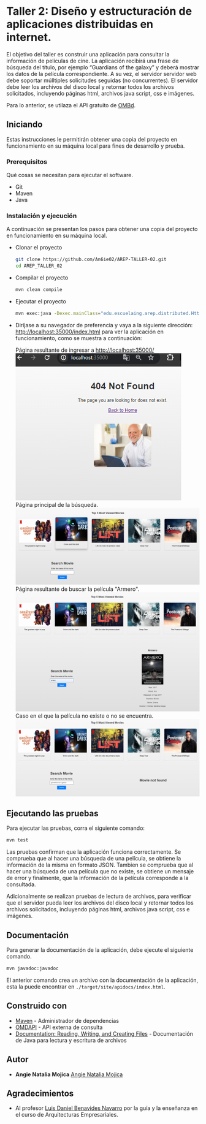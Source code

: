 # Taller 2: Diseño y estructuración de aplicaciones distribuidas en internet.

El objetivo del taller es construir una aplicación para consultar la información de películas de cine. La aplicación recibirá una frase de búsqueda del título, por ejemplo “Guardians of the galaxy” y deberá mostrar los datos de la película correspondiente. A su vez, el servidor servidor web debe soportar múlltiples solicitudes seguidas (no concurrentes). El servidor debe leer los archivos del disco local y retornar todos los archivos solicitados, incluyendo páginas html, archivos java script, css e imágenes.

Para lo anterior, se utilaza el API gratuito de [OMBd](https://www.omdbapi.com/).

## Iniciando

Estas instrucciones le permitirán obtener una copia del proyecto en funcionamiento en su máquina local para fines de desarrollo y prueba.

### Prerequisitos

Qué cosas se necesitan para ejecutar el software.

* Git
* Maven
* Java

### Instalación	y ejecución

A continuación se presentan los pasos para obtener una copia del proyecto en funcionamiento en su máquina local.

* Clonar el proyecto
    ```bash
    git clone https://github.com/An6ie02/AREP-TALLER-02.git
    cd AREP_TALLER_02
    ```
* Compilar el proyecto
    ```bash
    mvn clean compile
    ```
* Ejecutar el proyecto
    ```bash
    mvn exec:java -Dexec.mainClass="edu.escuelaing.arep.distributed.HttpServer"
    ```
* Diríjase a su navegador de preferencia y vaya a la siguiente dirección: [http://localhost:35000/index.html](http://localhost:35000//index.html) para ver la aplicación en funcionamiento, como se muestra a continuación:

    Página resultante de ingresar a [http://localhost:35000/](http://localhost:35000/)\
    ![NotFound](./img/notFound.png) \
    Página principal de la búsqueda.\
    ![index](./img/index.png)\
    Página resultante de buscar la película "Armero".\
    ![Armero](./img/armero.png)\
    Caso en el que la película no existe o no se encuentra.\
    ![MovieNotInformation](./img/notExits.png)

## Ejecutando las pruebas

Para ejecutar las pruebas, corra el siguiente comando:

```bash
mvn test
```
Las pruebas confirman que la aplicación funciona correctamente. Se comprueba que al hacer una búsqueda de una película, se obtiene la información de la misma en formato JSON. Tambien se comprueba que al hacer una búsqueda de una película que no existe, se obtiene un mensaje de error y finalmente, que la información de la película corresponde a la consultada.

Adicionalmente se realizan pruebas de lectura de archivos, para verificar que el servidor pueda leer los archivos del disco local y retornar todos los archivos solicitados, incluyendo páginas html, archivos java script, css e imágenes.

## Documentación

Para generar la documentación de la aplicación, debe ejecute el siguiente comando.

```bash
mvn javadoc:javadoc
```
El anterior comando crea un archivo con la documentación de la aplicación, esta la puede encontrar en `./target/site/apidocs/index.html`.

## Construido con

* [Maven](https://maven.apache.org/) - Administrador de dependencias
* [OMDAPI](https://www.omdbapi.com) - API externa de consulta
* [Documentation: Reading, Writing, and Creating Files](https://docs.oracle.com/javase/tutorial/essential/io/file.html) - Documentación de Java para lectura y escritura de archivos

## Autor

* **Angie Natalia Mojica** [Angie Natalia Mojica](https://www.linkedin.com/in/angienataliamojica/)

## Agradecimientos

* Al profesor [Luis Daniel Benavides Navarro](https://www.linkedin.com/in/danielbenavides/) por la guía y la enseñanza en el curso de Arquitecturas Empresariales.
